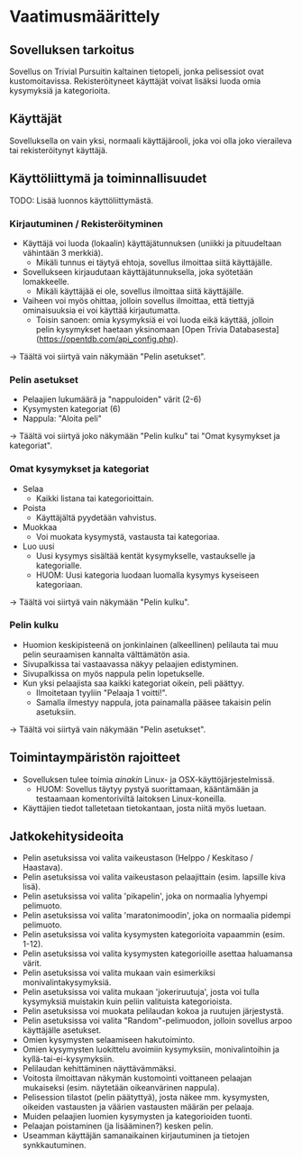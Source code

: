 # Vaatimusmäärittely

## Sovelluksen tarkoitus

Sovellus on Trivial Pursuitin kaltainen tietopeli, jonka pelisessiot ovat kustomoitavissa. Rekisteröityneet käyttäjät voivat lisäksi luoda omia kysymyksiä ja kategorioita.

## Käyttäjät

Sovelluksella on vain yksi, normaali käyttäjärooli, joka voi olla joko vieraileva tai rekisteröitynyt käyttäjä.

## Käyttöliittymä ja toiminnallisuudet

TODO: Lisää luonnos käyttöliittymästä.

### Kirjautuminen / Rekisteröityminen

  - Käyttäjä voi luoda (lokaalin) käyttäjätunnuksen (uniikki ja pituudeltaan vähintään 3 merkkiä).
    - Mikäli tunnus ei täytyä ehtoja, sovellus ilmoittaa siitä käyttäjälle.
  - Sovellukseen kirjaudutaan käyttäjätunnuksella, joka syötetään lomakkeelle.
    - Mikäli käyttäjää ei ole, sovellus ilmoittaa siitä käyttäjälle.
  - Vaiheen voi myös ohittaa, jolloin sovellus ilmoittaa, että tiettyjä ominaisuuksia ei voi käyttää kirjautumatta.
    - Toisin sanoen: omia kysymyksiä ei voi luoda eikä käyttää, jolloin pelin kysymykset haetaan yksinomaan [Open Trivia Databasesta] (https://opentdb.com/api_config.php).
  
  -> Täältä voi siirtyä vain näkymään "Pelin asetukset".
  
### Pelin asetukset

  - Pelaajien lukumäärä ja "nappuloiden" värit (2-6)
  - Kysymysten kategoriat (6)
  - Nappula: "Aloita peli"

  -> Täältä voi siirtyä joko näkymään "Pelin kulku" tai "Omat kysymykset ja kategoriat".

### Omat kysymykset ja kategoriat

  - Selaa
    - Kaikki listana tai kategorioittain.
  - Poista
    - Käyttäjältä pyydetään vahvistus. 
  - Muokkaa
    - Voi muokata kysymystä, vastausta tai kategoriaa.
  - Luo uusi
    - Uusi kysymys sisältää kentät kysymykselle, vastaukselle ja kategorialle.
    - HUOM: Uusi kategoria luodaan luomalla kysymys kyseiseen kategoriaan.

  -> Täältä voi siirtyä vain näkymään "Pelin kulku".

### Pelin kulku

  - Huomion keskipisteenä on jonkinlainen (alkeellinen) pelilauta tai muu pelin seuraamisen kannalta välttämätön asia.
  - Sivupalkissa tai vastaavassa näkyy pelaajien edistyminen.
  - Sivupalkissa on myös nappula pelin lopetukselle. 
  - Kun yksi pelaajista saa kaikki kategoriat oikein, peli päättyy.
    - Ilmoitetaan tyyliin "Pelaaja 1 voitti!".
    - Samalla ilmestyy nappula, jota painamalla pääsee takaisin pelin asetuksiin.

  -> Täältä voi siirtyä vain näkymään "Pelin asetukset".

## Toimintaympäristön rajoitteet

- Sovelluksen tulee toimia *ainakin* Linux- ja OSX-käyttöjärjestelmissä.
  - HUOM: Sovellus täytyy pystyä suorittamaan, kääntämään ja testaamaan komentoriviltä laitoksen Linux-koneilla.
- Käyttäjien tiedot talletetaan tietokantaan, josta niitä myös luetaan.

## Jatkokehitysideoita

- Pelin asetuksissa voi valita vaikeustason (Helppo / Keskitaso / Haastava).
- Pelin asetuksissa voi valita vaikeustason pelaajittain (esim. lapsille kiva lisä).
- Pelin asetuksissa voi valita 'pikapelin', joka on normaalia lyhyempi pelimuoto.
- Pelin asetuksissa voi valita 'maratonimoodin', joka on normaalia pidempi pelimuoto.
- Pelin asetuksissa voi valita kysymysten kategorioita vapaammin (esim. 1-12).
- Pelin asetuksissa voi valita kysymysten kategorioille asettaa haluamansa värit.
- Pelin asetuksissa voi valita mukaan vain esimerkiksi monivalintakysymyksiä.
- Pelin asetuksissa voi valita mukaan 'jokeriruutuja', josta voi tulla kysymyksiä muistakin kuin peliin valituista kategorioista.
- Pelin asetuksissa voi muokata pelilaudan kokoa ja ruutujen järjestystä.
- Pelin asetuksissa voi valita "Random"-pelimuodon, jolloin sovellus arpoo käyttäjälle asetukset.
- Omien kysymysten selaamiseen hakutoiminto.
- Omien kysymysten luokittelu avoimiin kysymyksiin, monivalintoihin ja kyllä-tai-ei-kysymyksiin.
- Pelilaudan kehittäminen näyttävämmäksi.
- Voitosta ilmoittavan näkymän kustomointi voittaneen pelaajan mukaiseksi (esim. näytetään oikeanvärinen nappula).
- Pelisession tilastot (pelin päätyttyä), josta näkee mm. kysymysten, oikeiden vastausten ja väärien vastausten määrän per pelaaja.
- Muiden pelaajien luomien kysymysten ja kategorioiden tuonti.
- Pelaajan poistaminen (ja lisääminen?) kesken pelin.
- Useamman käyttäjän samanaikainen kirjautuminen ja tietojen synkkautuminen.
